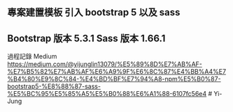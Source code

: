 專案建置模板
引入 bootstrap 5 以及 sass
---
Bootstrap 版本 5.3.1
Sass 版本 1.66.1
---
過程記錄 Medium
https://medium.com/@yijunglin13079/%E5%89%8D%E7%AB%AF-%E7%B5%82%E7%AB%AF%E6%A9%9F%E6%8C%87%E4%BB%A4%E7%B4%80%E9%8C%84-%E4%BD%BF%E7%94%A8-npm%E5%B0%87-bootstrap5-%E8%88%87-sass-%E5%BC%95%E5%85%A5%E5%B0%88%E6%A1%88-6107fc56e4
#   Y i - J u n g  
 